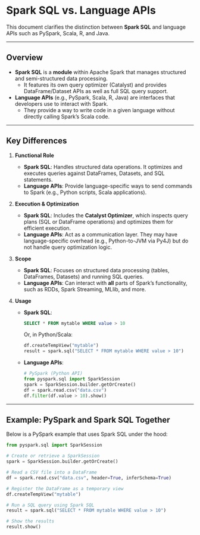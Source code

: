 # Spark SQL vs. Language APIs

This document clarifies the distinction between **Spark SQL** and language APIs such as PySpark, Scala, R, and Java.

---

## Overview

- **Spark SQL** is a **module** within Apache Spark that manages structured and semi-structured data processing.  
  - It features its own query optimizer (Catalyst) and provides DataFrame/Dataset APIs as well as full SQL query support.
- **Language APIs** (e.g., PySpark, Scala, R, Java) are interfaces that developers use to interact with Spark.  
  - They provide a way to write code in a given language without directly calling Spark’s Scala code.

---

## Key Differences

1. **Functional Role**  
   - **Spark SQL**: Handles structured data operations. It optimizes and executes queries against DataFrames, Datasets, and SQL statements.  
   - **Language APIs**: Provide language-specific ways to send commands to Spark (e.g., Python scripts, Scala applications).

2. **Execution & Optimization**  
   - **Spark SQL**: Includes the **Catalyst Optimizer**, which inspects query plans (SQL or DataFrame operations) and optimizes them for efficient execution.  
   - **Language APIs**: Act as a communication layer. They may have language-specific overhead (e.g., Python-to-JVM via Py4J) but do not handle query optimization logic.

3. **Scope**  
   - **Spark SQL**: Focuses on structured data processing (tables, DataFrames, Datasets) and running SQL queries.  
   - **Language APIs**: Can interact with **all** parts of Spark’s functionality, such as RDDs, Spark Streaming, MLlib, and more.

4. **Usage**  
   - **Spark SQL**:  
     ```sql
     SELECT * FROM mytable WHERE value > 10
     ```
     Or, in Python/Scala:
     ```python
     df.createTempView("mytable")
     result = spark.sql("SELECT * FROM mytable WHERE value > 10")
     ```
   - **Language APIs**:  
     ```python
     # PySpark (Python API)
     from pyspark.sql import SparkSession
     spark = SparkSession.builder.getOrCreate()
     df = spark.read.csv("data.csv")
     df.filter(df.value > 10).show()
     ```

---

## Example: PySpark and Spark SQL Together

Below is a PySpark example that uses Spark SQL under the hood:

```python
from pyspark.sql import SparkSession

# Create or retrieve a SparkSession
spark = SparkSession.builder.getOrCreate()

# Read a CSV file into a DataFrame
df = spark.read.csv("data.csv", header=True, inferSchema=True)

# Register the DataFrame as a temporary view
df.createTempView("mytable")

# Run a SQL query using Spark SQL
result = spark.sql("SELECT * FROM mytable WHERE value > 10")

# Show the results
result.show()
